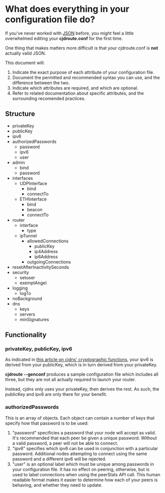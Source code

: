 # What does everything in your configuration file do?

If you've never worked with [JSON](https://en.wikipedia.org/wiki/JSON) before, you might feel a little overwhelmed editing your  **cjdroute.conf** for the first time.

One thing that makes matters more difficult is that your cjdroute.conf is **not** actually valid JSON.

This document will:

1. Indicate the exact purpose of each attribute of your configuration file.
2. Document the permitted and recommended syntax you can use, and the difference between the two.
3. Indicate which attributes are required, and which are optional.
4. Refer to related documentation about specific attributes, and the surrounding recomended practices.

## Structure

* privateKey
* publicKey
* ipv6
* authorizedPasswords
  + password
  + ipv6
  + user
* admin
  + bind
  + password
* interfaces
  + UDPInterface
    + bind
    + connectTo
  + ETHInterface
    + bind
    + beacon
    + connectTo
* router
  + interface
    * type
  + ipTunnel
    * allowedConnections
      + publicKey
      + ip4Address
      + ip6Address
    * outgoingConnections
* resetAfterInactivitySeconds
* security
  + setuser
  + exemptAngel
* logging
  + logTo
* noBackground
* dns
  + keys
  + servers
  + minSignatures

## Functionality

### privateKey, publicKey, ipv6

As indicated in [this article on cjdns' cryptographic functions](cryptography.md), your ipv6 is derived from your publicKey, which is in turn derived from your privateKey.

**cjdroute --genconf** produces a sample configuration file which includes all three, but they are not all actually required to launch your router.

Instead, cjdns only uses your privateKey, then derives the rest. As such, the publicKey and ipv6 are only there for your benefit.

### authorizedPasswords

This is an array of objects. Each object can contain a number of keys that specify how that password is to be used:

1. "password" specificies a password that your node will accept as valid. It's recommended that each peer be given a unique password. Without a valid password, a peer will not be able to connect.
2. "ipv6" specifies which ipv6 can be used in conjunction with a particular password. Additional nodes attempting to connect using the same password and a different ipv6 will be rejected.
3. "user" is an optional label which must be unique among passwords in your configuration file. It has no effect on peering, otherwise, but is used to label connections when using the peerStats API call. This human readable format makes it easier to determine how each of your peers is behaving, and whether they need to update.
